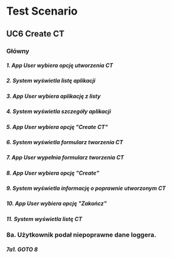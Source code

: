 # Test Scenario

## UC6 Create CT

### Główny

##### 1. __App User__ wybiera opcję utworzenia CT
##### 2. System wyświetla listę aplikacji
##### 3. __App User__ wybiera aplikację z listy
##### 4. System wyświetla szczegóły aplikacji
##### 5. __App User__ wybiera opcję "Create CT"
##### 6. System wyświetla formularz tworzenia CT
##### 7. __App User__ wypełnia formularz tworzenia CT
##### 8. __App User__ wybiera opcję "Create"
##### 9. System wyświetla informację o poprawnie utworzonym CT
##### 10. __App User__ wybiera opcję "Zakończ"
##### 11. System wyświetla listę CT 

### 8a. __Użytkownik__ podał niepoprawne dane loggera.

##### 7a1. GOTO 8 
